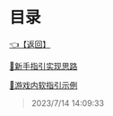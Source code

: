 # 目录  


[👈【返回】](/--目录--/Unity笔记/游戏性系统/--目录--游戏性系统)  


[📜新手指引实现思路](/Unity笔记/游戏性系统/新手指引和功能解锁系统/新手指引实现思路)  

[📜游戏内软指引示例](/Unity笔记/游戏性系统/新手指引和功能解锁系统/游戏内软指引示例)  







> 2023/7/14 14:09:33
